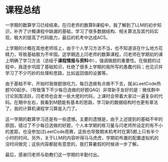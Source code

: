 # 课程总结

一学期的数算学习已经结束。在闫老师的数算B课程中，我了解到了LLM的初步知识，补齐了计概课程中缺漏的基础，学习了很多数据结构、相关算法及其代码实现，极大的提高了代码能力，最后的机考中达成AC5。

上学期的计概在其他老师班上，由于个人学习方法不当，也不知道该在什么地方花精力，导致基础极为不牢固。这学期选上闫老师的数算课程，闫老师在学期初的课上明确了学习方法（总结于**课程情报与资料**中），强调做题的重要性。在做题的过程中，我逐步巩固了基础知识，杜绝了很多上学期的我所写的愚蠢代码；也见识并学习了不少巧妙的处理和思路，比如返回值的设置等。

由于基础不牢，开始时我做题很吃力，每日选做有点做不下去，就从LeetCode热题100起步。（导致落下不少每日选做的好题QAQ）非常新手友好的是：微信群中讨论氛围活跃，闫老师也会发一些大佬的代码，上课时会带着大家过一遍复杂的代码。在期中左右，我看到M题能有基本的思路，学习新的数据结构时也更有章法了，我的计算机课程学习算是入门了。

这一学期的数算学习还是有一些遗憾。主要的遗憾是，由于上述提到的基础不牢的原因，错过了不少每日选做的好题，个人本学期的练习量与闫老师所设定的有不小的差距，也没参加过LeetCode周赛，这些也导致期末机考时在第5题上只有半个小时的时间。另外，关于LLM的内容听得马马虎虎，学期初布置的配置虚拟机的没时间做完；这些内容都挺有意思的，我打算暑假的时候进一步了解。

最后，感谢闫老师与助教们这一学期的辛勤付出。
